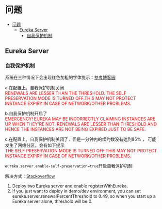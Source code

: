 # 问题

- [问题](#问题)
  - [Eureka Server](#eureka-server)
    - [自我保护机制](#自我保护机制)


## Eureka Server

### 自我保护机制

系统在三种情况下会出现红色加粗的字体提示：[参考博客园](https://www.cnblogs.com/linjiqin/p/10087462.html)

a.在配置上，自我保护机制关闭  
<font color="red">RENEWALS ARE LESSER THAN THE THRESHOLD. THE SELF PRESERVATION MODE IS TURNED OFF.THIS MAY NOT PROTECT INSTANCE EXPIRY IN CASE OF NETWORK/OTHER PROBLEMS.</font>

b.自我保护机制开启了  
<font color="red">EMERGENCY! EUREKA MAY BE INCORRECTLY CLAIMING INSTANCES ARE UP WHEN THEY'RE NOT. RENEWALS ARE LESSER THAN THRESHOLD AND HENCE THE INSTANCES ARE
NOT BEING EXPIRED JUST TO BE SAFE.</font>

c.在配置上，自我保护机制关闭了，但是一分钟内的续约数没有达到85% ， 可能发生了网络分区，会有如下提示  
<font color="red">THE SELF PRESERVATION MODE IS TURNED OFF.THIS MAY NOT PROTECT INSTANCE EXPIRY IN CASE OF NETWORK/OTHER PROBLEMS.</font>

``eureka.server.enable-self-preservation=true``开启自我保护机制

解决方式：[Stackoverflow](https://stackoverflow.com/questions/33921557/understanding-spring-cloud-eureka-server-self-preservation-and-renew-threshold)

1. Deploy two Eureka server and enable registerWithEureka.
2. If you just want to deploy in demo/dev environment, you can set eureka.server.renewalPercentThreshold to 0.49, so when you start up a Eureka server alone, threshold will be 0.